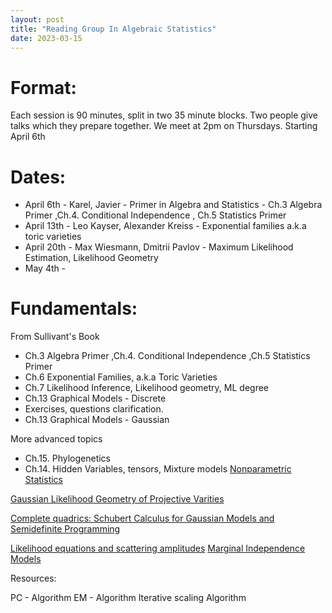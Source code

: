 ```yaml
---
layout: post
title: "Reading Group In Algebraic Statistics"
date: 2023-03-15
---
```


# Format:
Each session is 90 minutes, split in two 35 minute blocks. Two people give talks
which they prepare together.
We meet at 2pm on Thursdays. Starting April 6th
# Dates:
- April 6th - Karel, Javier - Primer in Algebra and Statistics - Ch.3 Algebra Primer ,Ch.4. Conditional Independence , Ch.5 Statistics Primer
- April 13th - Leo Kayser, Alexander Kreiss - Exponential families a.k.a toric varieties
- April 20th - Max Wiesmann, Dmitrii Pavlov - Maximum Likelihood Estimation, Likelihood Geometry
- May 4th    - 
# Fundamentals: 
From Sullivant's Book
- Ch.3 Algebra Primer ,Ch.4. Conditional Independence ,Ch.5 Statistics Primer
- Ch.6 Exponential Families, a.k.a Toric Varieties
- Ch.7 Likelihood Inference, Likelihood geometry, ML degree
- Ch.13 Graphical Models - Discrete
-  Exercises, questions clarification.
- Ch.13 Graphical Models - Gaussian



More advanced topics
- Ch.15. Phylogenetics
- Ch.14. Hidden Variables, tensors, Mixture models
[Nonparametric Statistics](https://link.springer.com/article/10.1007/s00454-018-0024-y)

[Gaussian Likelihood Geometry of Projective Varities](https://arxiv.org/pdf/2208.12560.pdf)

[Complete quadrics: Schubert Calculus for Gaussian Models and Semidefinite Programming](https://arxiv.org/pdf/2011.08791.pdf)

[Likelihood equations and scattering amplitudes](https://msp.org/astat/2021/12-2/p04.xhtml)
[Marginal Independence Models](https://arxiv.org/abs/2112.10287)



Resources:



PC - Algorithm
EM - Algorithm
Iterative scaling Algorithm
